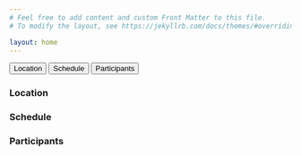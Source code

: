 ```yaml
---
# Feel free to add content and custom Front Matter to this file.
# To modify the layout, see https://jekyllrb.com/docs/themes/#overriding-theme-defaults

layout: home
---
```

<head>
<link rel="stylesheet" href="css/tabs.css">
<script src="js/tabs.js"></script>
</head>

<!-- Tab links -->
<div class="tab">
  <button class="tablinks" onclick="openTab(event, 'location')" id="default_open">Location</button>
  <button class="tablinks" onclick="openTab(event, 'schedule')">Schedule</button>
  <button class="tablinks" onclick="openTab(event, 'participants')">Participants</button>
</div>

<!-- Tab content -->
<div id="location" class="tabcontent">
  <h3>Location</h3>
  <p></p>
</div>

<div id="schedule" class="tabcontent">
  <h3>Schedule</h3>
  <p></p>
</div>

<div id="participants" class="tabcontent">
  <h3>Participants</h3>
  <p></p>
</div>
